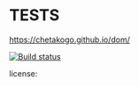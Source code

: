 # TESTS
https://chetakogo.github.io/dom/

[![Build status](https://ci.appveyor.com/api/projects/status/35hbp5b2gcc6tk1d?svg=true)](https://ci.appveyor.com/project/chetakogo/tests)

license: 